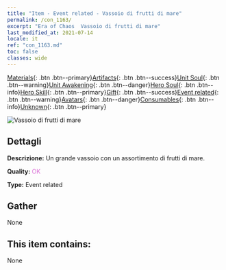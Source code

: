 ```yaml
---
title: "Item - Event related - Vassoio di frutti di mare"
permalink: /con_1163/
excerpt: "Era of Chaos  Vassoio di frutti di mare"
last_modified_at: 2021-07-14
locale: it
ref: "con_1163.md"
toc: false
classes: wide
---
```

 [Materials](/ItemsIT/){: .btn .btn--primary}[Artifacts](/ItemsIT/Artifacts/){: .btn .btn--success}[Unit Soul](/ItemsIT/UnitSoul/){: .btn .btn--warning}[Unit Awakening](/ItemsIT/UnitAwakening/){: .btn .btn--danger}[Hero Soul](/ItemsIT/HeroSoul/){: .btn .btn--info}[Hero Skill](/ItemsIT/HeroSkill/){: .btn .btn--primary}[Gift](/ItemsIT/Gift/){: .btn .btn--success}[Event related](/ItemsIT/Events/){: .btn .btn--warning}[Avatars](/ItemsIT/Avatars/){: .btn .btn--danger}[Consumables](/ItemsIT/Consumables/){: .btn .btn--info}[Unknown](/ItemsIT/Unknown/){: .btn .btn--primary}

 ![Vassoio di frutti di mare](/images/t/i_8150013.png)

## Dettagli
 **Descrizione:** Un grande vassoio con un assortimento di frutti di mare.

 **Quality:** <span style="color: #DA70D6">OK</span>

 **Type:** Event related

## Gather

  None

## This item contains:

  None

